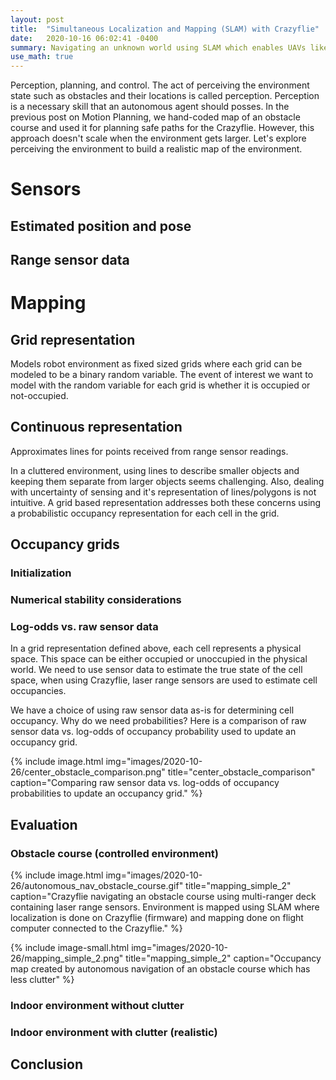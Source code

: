 ```yaml
---
layout: post
title:  "Simultaneous Localization and Mapping (SLAM) with Crazyflie"
date:   2020-10-16 06:02:41 -0400
summary: Navigating an unknown world using SLAM which enables UAVs like Crazyflie to perform GPS denied navigation.
use_math: true
---
```

Perception, planning, and control. The act of perceiving the environment state such as obstacles and their locations is called perception. Perception is a necessary skill that an autonomous agent should posses. In the previous post on Motion Planning, we hand-coded map of an obstacle course and used it for planning safe paths for the Crazyflie. However, this approach doesn't scale when the environment gets larger. Let's explore perceiving the environment to build a realistic map of the environment.

# Sensors

## Estimated position and pose

## Range sensor data

# Mapping

## Grid representation
Models robot environment as fixed sized grids where each grid can be modeled to be a binary random variable. The event of interest we want to model with the random variable for each grid is whether it is occupied or not-occupied.

## Continuous representation
Approximates lines for points received from range sensor readings.

In a cluttered environment, using lines to describe smaller objects and keeping them separate from larger objects seems challenging. Also, dealing with uncertainty of sensing and it's representation of lines/polygons is not intuitive. A grid based representation addresses both these concerns using a probabilistic occupancy representation for each cell in the grid. 

## Occupancy grids

### Initialization

### Numerical stability considerations

### Log-odds vs. raw sensor data
In a grid representation defined above, each cell represents a physical space. This space can be either occupied or unoccupied in the physical world. We need to use sensor data to estimate the true state of the cell space, when using Crazyflie, laser range sensors are used to estimate cell occupancies.

We have a choice of using raw sensor data as-is for determining cell occupancy. Why do we need probabilities? Here is a comparison of raw sensor data vs. log-odds of occupancy probability used to update an occupancy grid.

{% include image.html img="images/2020-10-26/center_obstacle_comparison.png" title="center_obstacle_comparison" caption="Comparing raw sensor data vs. log-odds of occupancy probabilities to update an occupancy grid." %}

## Evaluation

### Obstacle course (controlled environment)
{% include image.html img="images/2020-10-26/autonomous_nav_obstacle_course.gif" title="mapping_simple_2" caption="Crazyflie navigating an obstacle course using multi-ranger deck containing laser range sensors. Environment is mapped using SLAM where localization is done on Crazyflie (firmware) and mapping done on flight computer connected to the Crazyflie." %}

{% include image-small.html img="images/2020-10-26/mapping_simple_2.png" title="mapping_simple_2" caption="Occupancy map created by autonomous navigation of an obstacle course which has less clutter" %}
### Indoor environment without clutter

### Indoor environment with clutter (realistic)

## Conclusion
